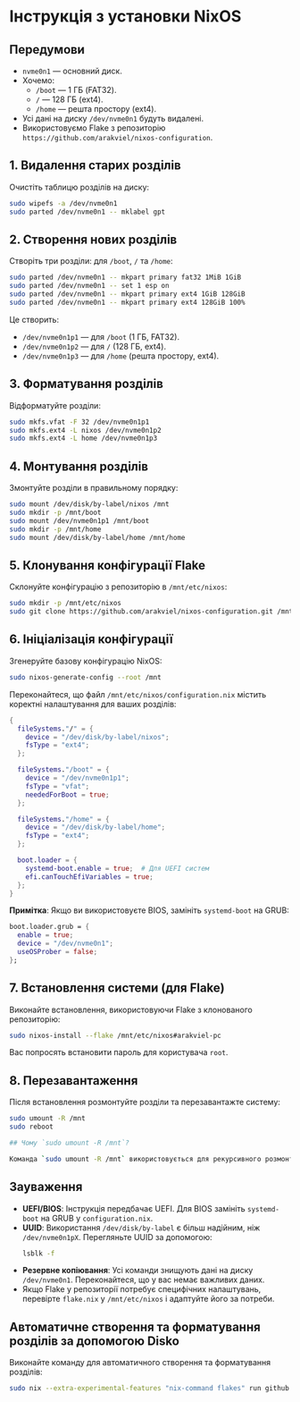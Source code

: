 # Інструкція з установки NixOS

## Передумови

- `nvme0n1` — основний диск.
- Хочемо:
  - `/boot` — 1 ГБ (FAT32).
  - `/` — 128 ГБ (ext4).
  - `/home` — решта простору (ext4).
- Усі дані на диску `/dev/nvme0n1` будуть видалені.
- Використовуємо Flake з репозиторію `https://github.com/arakviel/nixos-configuration`.

## 1. Видалення старих розділів

Очистіть таблицю розділів на диску:

```bash
sudo wipefs -a /dev/nvme0n1
sudo parted /dev/nvme0n1 -- mklabel gpt
```

## 2. Створення нових розділів

Створіть три розділи: для `/boot`, `/` та `/home`:

```bash
sudo parted /dev/nvme0n1 -- mkpart primary fat32 1MiB 1GiB
sudo parted /dev/nvme0n1 -- set 1 esp on
sudo parted /dev/nvme0n1 -- mkpart primary ext4 1GiB 128GiB
sudo parted /dev/nvme0n1 -- mkpart primary ext4 128GiB 100%
```

Це створить:
- `/dev/nvme0n1p1` — для `/boot` (1 ГБ, FAT32).
- `/dev/nvme0n1p2` — для `/` (128 ГБ, ext4).
- `/dev/nvme0n1p3` — для `/home` (решта простору, ext4).

## 3. Форматування розділів

Відформатуйте розділи:

```bash
sudo mkfs.vfat -F 32 /dev/nvme0n1p1
sudo mkfs.ext4 -L nixos /dev/nvme0n1p2
sudo mkfs.ext4 -L home /dev/nvme0n1p3
```

## 4. Монтування розділів

Змонтуйте розділи в правильному порядку:

```bash
sudo mount /dev/disk/by-label/nixos /mnt
sudo mkdir -p /mnt/boot
sudo mount /dev/nvme0n1p1 /mnt/boot
sudo mkdir -p /mnt/home
sudo mount /dev/disk/by-label/home /mnt/home
```

## 5. Клонування конфігурації Flake

Склонуйте конфігурацію з репозиторію в `/mnt/etc/nixos`:

```bash
sudo mkdir -p /mnt/etc/nixos
sudo git clone https://github.com/arakviel/nixos-configuration.git /mnt/etc/nixos
```

## 6. Ініціалізація конфігурації

Згенеруйте базову конфігурацію NixOS:

```bash
sudo nixos-generate-config --root /mnt
```

Переконайтеся, що файл `/mnt/etc/nixos/configuration.nix` містить коректні налаштування для ваших розділів:

```nix
{
  fileSystems."/" = {
    device = "/dev/disk/by-label/nixos";
    fsType = "ext4";
  };

  fileSystems."/boot" = {
    device = "/dev/nvme0n1p1";
    fsType = "vfat";
    neededForBoot = true;
  };

  fileSystems."/home" = {
    device = "/dev/disk/by-label/home";
    fsType = "ext4";
  };

  boot.loader = {
    systemd-boot.enable = true;  # Для UEFI систем
    efi.canTouchEfiVariables = true;
  };
}
```

**Примітка**: Якщо ви використовуєте BIOS, замініть `systemd-boot` на GRUB:
```nix
boot.loader.grub = {
  enable = true;
  device = "/dev/nvme0n1";
  useOSProber = false;
};
```

## 7. Встановлення системи (для Flake)

Виконайте встановлення, використовуючи Flake з клонованого репозиторію:

```bash
sudo nixos-install --flake /mnt/etc/nixos#arakviel-pc
```

Вас попросять встановити пароль для користувача `root`.

## 8. Перезавантаження

Після встановлення розмонтуйте розділи та перезавантажте систему:

```bash
sudo umount -R /mnt
sudo reboot

## Чому `sudo umount -R /mnt`?

Команда `sudo umount -R /mnt` використовується для рекурсивного розмонтування всіх файлових систем, які були змонтовані в директорію `/mnt` та її піддиректорії. Це необхідно зробити перед перезавантаженням системи після встановлення NixOS, щоб гарантувати, що всі зміни були належним чином записані на диск, і щоб уникнути можливих пошкоджень даних або проблем при завантаженні нової системи. Якщо файлові системи залишаються змонтованими, операційна система може спробувати записати на них дані під час завершення роботи, що може призвести до нестабільного стану або втрати даних.
```

## Зауваження

- **UEFI/BIOS**: Інструкція передбачає UEFI. Для BIOS замініть `systemd-boot` на GRUB у `configuration.nix`.
- **UUID**: Використання `/dev/disk/by-label` є більш надійним, ніж `/dev/nvme0n1pX`. Перегляньте UUID за допомогою:
  ```bash
  lsblk -f
  ```
- **Резервне копіювання**: Усі команди знищують дані на диску `/dev/nvme0n1`. Переконайтеся, що у вас немає важливих даних.
- Якщо Flake у репозиторії потребує специфічних налаштувань, перевірте `flake.nix` у `/mnt/etc/nixos` і адаптуйте його за потреби.

## Автоматичне створення та форматування розділів за допомогою Disko

Виконайте команду для автоматичного створення та форматування розділів:

```bash
sudo nix --extra-experimental-features "nix-command flakes" run github:nix-community/disko/latest -- --mode disko /mnt/etc/nixos/disko-config.nix
```
